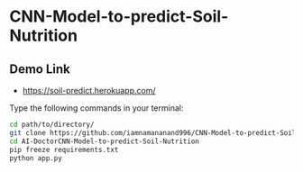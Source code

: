# CNN-Model-to-predict-Soil-Nutrition

## Demo Link 
- https://soil-predict.herokuapp.com/

Type the following commands in your terminal:
```bash
cd path/to/directory/
git clone https://github.com/iamnamananand996/CNN-Model-to-predict-Soil-Nutrition.git
cd AI-DoctorCNN-Model-to-predict-Soil-Nutrition
pip freeze requirements.txt
python app.py
```
